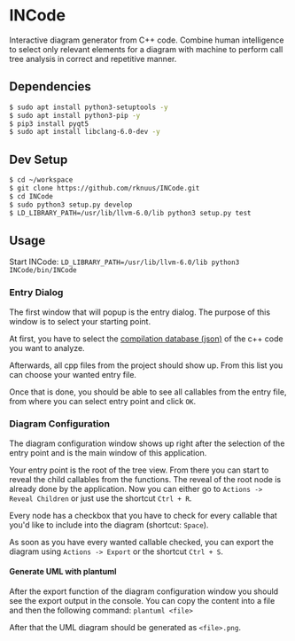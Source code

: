 # INCode
Interactive diagram generator from C++ code. Combine human intelligence to select only relevant elements for a diagram with machine to perform call tree analysis in correct and repetitive manner.

## Dependencies
```bash
$ sudo apt install python3-setuptools -y
$ sudo apt install python3-pip -y
$ pip3 install pyqt5
$ sudo apt install libclang-6.0-dev -y
```

## Dev Setup
```bash
$ cd ~/workspace
$ git clone https://github.com/rknuus/INCode.git
$ cd INCode
$ sudo python3 setup.py develop
$ LD_LIBRARY_PATH=/usr/lib/llvm-6.0/lib python3 setup.py test
```

## Usage

Start INCode: `LD_LIBRARY_PATH=/usr/lib/llvm-6.0/lib python3 INCode/bin/INCode`

### Entry Dialog
The first window that will popup is the entry dialog. The purpose of this window is to select your starting point. 

At first, you have to select the [compilation database (json)](https://clang.llvm.org/docs/JSONCompilationDatabase.html) of the c++ code you want to analyze.

Afterwards, all cpp files from the project should show up. From this list you can choose your wanted entry file.

Once that is done, you should be able to see all callables from the entry file, from where you can select entry point and click `OK`.

### Diagram Configuration
The diagram configuration window shows up right after the selection of the entry point and is the main window of this application.

Your entry point is the root of the tree view. From there you can start to reveal the child callables from the functions.
The reveal of the root node is already done by the application. Now you can either go to `Actions -> Reveal Children` or just use the shortcut `Ctrl + R`.

Every node has a checkbox that you have to check for every callable that you'd like to include into the diagram (shortcut: `Space`).

As soon as you have every wanted callable checked, you can export the diagram using `Actions -> Export` or the shortcut `Ctrl + S`.

 #### Generate UML with plantuml
After the export function of the diagram configuration window you should see the export output in the console. 
You can copy the content into a file and then the following command:
`plantuml <file>`

After that the UML diagram should be generated as `<file>.png`.


